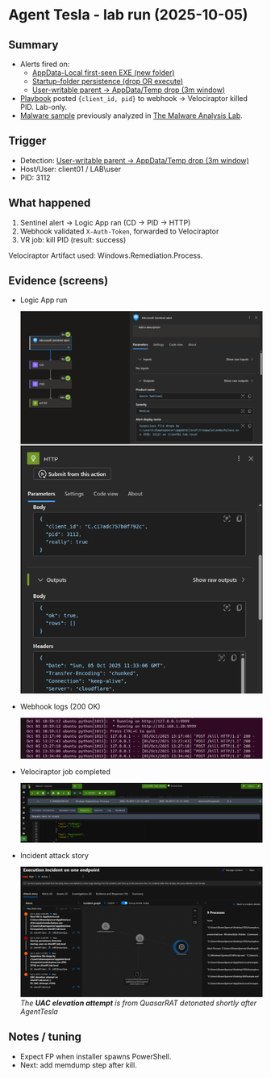# Agent Tesla - lab run (2025-10-05)

## Summary 
- Alerts fired on:
  - [AppData-Local first-seen EXE (new folder)](../detections/kql/appdata-local-new-exe.md)
  - [Startup-folder persistence (drop OR execute)](../detections/kql/startup-persistence.md)
  - [User-writable parent -> AppData/Temp drop (3m window)](../detections/kql/user-writable-parent-to-temp-appdata.md)
- [Playbook](../playbooks/kill-by-pid-velociraptor.md) posted `{client_id, pid}` to webhook -> Velociraptor killed PID. Lab-only.
- [Malware sample](../../malware-analysis/AgentTesla/Report.md) previously analyzed in [The Malware Analysis Lab](../../malware-analysis/).

## Trigger
- Detection: [User-writable parent -> AppData/Temp drop (3m window)](../detections/kql/user-writable-parent-to-temp-appdata.md)
- Host/User: client01 / LAB\user
- PID: 3112

## What happened
1) Sentinel alert -> Logic App ran (CD -> PID -> HTTP)
2) Webhook validated `X-Auth-Token`, forwarded to Velociraptor
3) VR job: kill PID (result: success)

Velociraptor Artifact used: Windows.Remediation.Process.

## Evidence (screens)
- Logic App run
  
  ![run](../images/LogicApp1.png)
  ![run](../images/LogicApp2.png)                                                                                                                                                                         

- Webhook logs (200 OK)
  
  ![webhook](../images/WebhookLogs.png)                                                                                            
                                                                                                                                                      
- Velociraptor job completed
  
  ![vr](../images/VelociraptorGUI.png)                                                                                                                                                                
                                                                                                                                                            
- Incident attack story
  
  ![incidents](../images/IncidentsAttackStory2.png)
  *The **UAC elevation attempt** is from QuasarRAT detonated shortly after AgentTesla*                                                                                                                                                        

## Notes / tuning
- Expect FP when installer spawns PowerShell.
- Next: add memdump step after kill.

